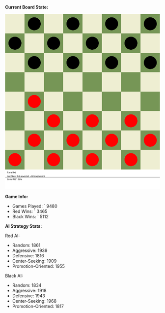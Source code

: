 
**Current Board State:**  
<!-- START_GIF -->
![Checkers Game](./checkers_game.gif)
<!-- END_GIF -->

**Game Info:**  
- Games Played: `<!-- GAMES_PLAYED --> 9480
- Red Wins: `<!-- RED_WINS --> 3465
- Black Wins: `<!-- BLACK_WINS --> 5112

<!-- AI_STATS -->
**AI Strategy Stats:**

Red AI:
- Random: 1861
- Aggressive: 1939
- Defensive: 1816
- Center-Seeking: 1909
- Promotion-Oriented: 1955

Black AI:
- Random: 1834
- Aggressive: 1918
- Defensive: 1943
- Center-Seeking: 1968
- Promotion-Oriented: 1817
